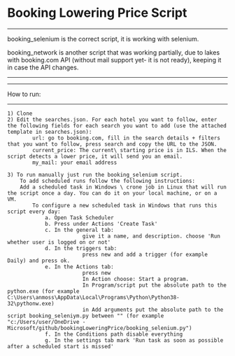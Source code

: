 # Booking Lowering Price Script

************************************************************************************************************************************************************************************
booking_selenium is the correct script, it is working with selenium.

booking_network is another script that was working partially, due to lakes with booking.com API (without mail support yet- it is not ready), keeping it in case the API changes. 
************************************************************************************************************************************************************************************


***********************************************************************
How to run:
***********************************************************************

    1) Clone
    2) Edit the searches.json. For each hotel you want to follow, enter the following fields for each search you want to add (use the attached template in searches.json):
            url: go to booking.com, fill in the search details + filters that you want to follow, press search and copy the URL to the JSON.
            current_price: The current\ starting price is in ILS. When the script detects a lower price, it will send you an email.
            my_mail: your email address
            
    3) To run manually just run the booking_selenium script.
        To add scheduled runs follow the following instructions:
        Add a scheduled task in Windows \ crone job in Linux that will run the script once a day. You can do it on your local machine, or on a VM.
            To configure a new scheduled task in Windows that runs this script every day:
                a. Open Task Scheduler
                b. Press under Actions 'Create Task'
                c. In the general tab: 
                            give it a name, and description. choose 'Run whether user is logged on or not'
                d. In the triggers tab:
                            press new and add a trigger (for example Daily) and press ok.
                e. In the Actions tab:
                            press new 
                            In Action choose: Start a program. 
                            In Program/script put the absolute path to the python.exe (for example C:\Users\anmoss\AppData\Local\Programs\Python\Python38-                                                                                                32\pythonw.exe)
                            in Add arguments put the absolute path to the script booking_seleniym.py between "" (for example "c:/Users/user/OneDrive -                                                                                         Microsoft/github/bookingLoweringPrice/booking_selenium.py")
                f. In the Conditions path disable everything
                g. In the settings tab mark 'Run task as soon as possible after a scheduled start is missed'

